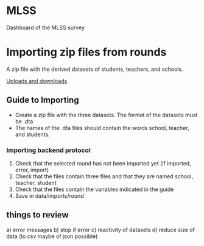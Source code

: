 # MLSS
Dashboard of the MLSS survey

# Importing zip files from rounds
A zip file with the derived datasets of students, teachers, and schools.

[Uploads and downloads](https://mastering-shiny.org/action-transfer.html)


## Guide to Importing

* Create a zip file with the three datasets. The format of the datasets must be .dta
* The names of the .dta files should contain the words school, teacher, and students.


### Importing backend protocol

1. Check that the selected round has not been imported yet (if imported, error, import)
2. Check that the files contain three files and that they are named school, teacher, student
3. Check that the files contain the variables indicated in the guide
4. Save in data/imports/round


## things to review

a) error messages
b) stop if error
c) reactivity of datasets
d) reduce size of data (to csv maybe of json possible)

